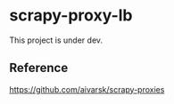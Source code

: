 # scrapy-proxy-lb

This project is under dev.

## Reference

https://github.com/aivarsk/scrapy-proxies
